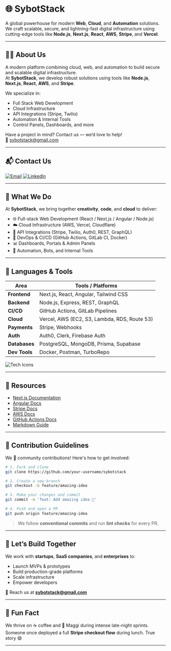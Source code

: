 # 🌐 SybotStack

A global powerhouse for modern **Web**, **Cloud**, and **Automation** solutions.  
We craft scalable, secure, and lightning-fast digital infrastructure using cutting-edge tools like **Node.js**, **Next.js**, **React**, **AWS**, **Stripe**, and **Vercel**.

---

## 🧑‍💻 About Us

A modern platform combining cloud, web, and automation to build secure and scalable digital infrastructure.  
At **SybotStack**, we develop robust solutions using tools like **Node.js**, **Next.js**, **React**, **AWS**, and **Stripe**.

We specialize in:

- Full Stack Web Development  
- Cloud Infrastructure  
- API Integrations (Stripe, Twilio)  
- Automation & Internal Tools  
- Control Panels, Dashboards, and more

Have a project in mind? Contact us — we’d love to help!  
📧 sybotstack@gmail.com

---

## 📬 Contact Us

[![Email](https://img.shields.io/badge/Email-sybotstack@gmail.com-red?style=for-the-badge&logo=gmail&logoColor=white)](mailto:sybotstack@gmail.com)
[![LinkedIn](https://img.shields.io/badge/LinkedIn-Connect-blue?style=for-the-badge&logo=linkedin)](https://linkedin.com)

---

## 🚀 What We Do

At **SybotStack**, we bring together **creativity**, **code**, and **cloud** to deliver:

- 🌐 Full-stack Web Development (React / Next.js / Angular / Node.js)  
- ☁️ Cloud Infrastructure (AWS, Vercel, Cloudflare)  
- 🔌 API Integrations (Stripe, Twilio, Auth0, REST, GraphQL)  
- 🔐 DevOps & CI/CD (GitHub Actions, GitLab CI, Docker)  
- 📊 Dashboards, Portals & Admin Panels  
- 🤖 Automation, Bots, and Internal Tools  

---

## 🧰 Languages & Tools

| **Area**       | **Tools / Platforms** |
|----------------|------------------------|
| **Frontend**   | Next.js, React, Angular, Tailwind CSS |
| **Backend**    | Node.js, Express, REST, GraphQL |
| **CI/CD**      | GitHub Actions, GitLab Pipelines |
| **Cloud**      | Vercel, AWS (EC2, S3, Lambda, RDS, Route 53) |
| **Payments**   | Stripe, Webhooks |
| **Auth**       | Auth0, Clerk, Firebase Auth |
| **Databases**  | PostgreSQL, MongoDB, Prisma, Supabase |
| **Dev Tools**  | Docker, Postman, TurboRepo |

![Tech Icons](https://skillicons.dev/icons?i=nextjs,react,angular,tailwind,js,ts,nodejs,express,graphql,aws,vercel,docker,prisma,supabase,mongodb,postgres,stripe,auth0,git,github,postman)

---

## 📘 Resources

- [Next.js Documentation](https://nextjs.org/docs)  
- [Angular Docs](https://angular.io/docs)  
- [Stripe Docs](https://stripe.com/docs)  
- [AWS Docs](https://docs.aws.amazon.com/)  
- [GitHub Actions Docs](https://docs.github.com/en/actions)  
- [Markdown Guide](https://www.markdownguide.org/)

---

## 🤝 Contribution Guidelines

We 💙 community contributions! Here's how to get involved:

```bash
# 1. Fork and clone
git clone https://github.com/your-username/sybotstack

# 2. Create a new branch
git checkout -b feature/amazing-idea

# 3. Make your changes and commit
git commit -m 'feat: Add amazing idea 🚀'

# 4. Push and open a PR
git push origin feature/amazing-idea
```

> We follow **conventional commits** and run **lint checks** for every PR.

---

## 💼 Let’s Build Together

We work with **startups**, **SaaS companies**, and **enterprises** to:

- Launch MVPs & prototypes  
- Build production-grade platforms  
- Scale infrastructure  
- Empower developers  

📩 Reach us at **sybotstack@gmail.com**

---

## 🍜 Fun Fact

We thrive on ☕ coffee and 🍜 Maggi during intense late-night sprints.  
Someone once deployed a full **Stripe checkout flow** during lunch. True story 😄

---
